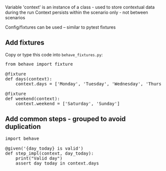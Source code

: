 
Variable 'context' is an instance of a class - used to store contextual data during the run 
Context persists within the scenario only - not between scenarios

Config/fixtures can be used – similar to pytest fixtures

## Add fixtures 

Copy or type this code into `behave_fixtures.py`:

<pre class="file" data-filename="environment.py" data-target="replace">
from behave import fixture

@fixture
def days(context):
    context.days = ['Monday', 'Tuesday', 'Wednesday', 'Thursday', 'Friday', 'Saturday', 'Sunday'] 

@fixture
def weekend(context):
    context.weekend = ['Saturday', 'Sunday'] 
</pre>

## Add common steps - grouped to avoid duplication 

<pre class="file" data-filename="common_steps.py" data-target="replace">
import behave

@given('{day_today} is valid')
def step_impl(context, day_today):
    print("Valid day")
    assert day_today in context.days
</pre>
